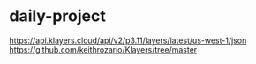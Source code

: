 # daily-project
https://api.klayers.cloud/api/v2/p3.11/layers/latest/us-west-1/json
https://github.com/keithrozario/Klayers/tree/master
